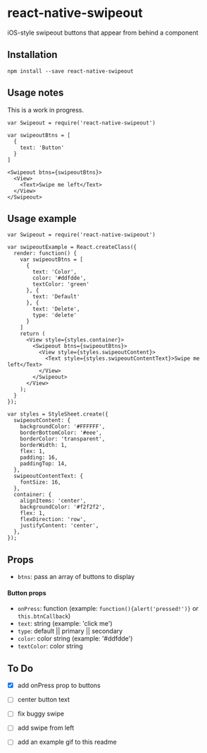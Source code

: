 # react-native-swipeout
iOS-style swipeout buttons that appear from behind a component

## Installation
```
npm install --save react-native-swipeout
```

## Usage notes
This is a work in progress.

```
var Swipeout = require('react-native-swipeout')

var swipeoutBtns = [
  {
    text: 'Button'
  }
]

<Swipeout btns={swipeoutBtns}>
  <View>
    <Text>Swipe me left</Text>
  </View>
</Swipeout>

```

## Usage example

```
var Swipeout = require('react-native-swipeout')

var swipeoutExample = React.createClass({
  render: function() {
    var swipeoutBtns = [
      {
        text: 'Color',
        color: '#ddfdde',
        textColor: 'green'
      }, {
        text: 'Default'
      }, {
        text: 'Delete',
        type: 'delete'
      }
    ]
    return (
      <View style={styles.container}>
        <Swipeout btns={swipeoutBtns}>
          <View style={styles.swipeoutContent}>
            <Text style={styles.swipeoutContentText}>Swipe me left</Text>
          </View>
        </Swipeout>
      </View>
    );
  }
});

var styles = StyleSheet.create({
  swipeoutContent: {
    backgroundColor: '#FFFFFF',
    borderBottomColor: '#eee',
    borderColor: 'transparent',
    borderWidth: 1,
    flex: 1,
    padding: 16,
    paddingTop: 14,
  },
  swipeoutContentText: {
    fontSize: 16,
  },
  container: {
    alignItems: 'center',
    backgroundColor: '#f2f2f2',
    flex: 1,
    flexDirection: 'row',
    justifyContent: 'center',
  },
});
```

## Props

* `btns`: pass an array of buttons to display

#### Button props

* `onPress`: function (example: `function(){alert('pressed!')}` or `this.btnCallback`)
* `text`: string (example: 'click me')
* `type`: default || primary || secondary
* `color`: color string (example: '#ddfdde')
* `textColor`: color string

## To Do

* [X] add onPress prop to buttons
* [ ] center button text
* [ ] fix buggy swipe
* [ ] add swipe from left
* [ ] add an example gif to this readme

